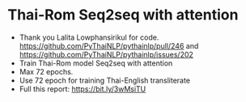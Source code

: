 # Thai-Rom Seq2seq with attention

- Thank you Lalita Lowphansirikul for code. https://github.com/PyThaiNLP/pythainlp/pull/246 and https://github.com/PyThaiNLP/pythainlp/issues/202
- Train Thai-Rom model Seq2seq with attention
- Max 72 epochs.
- Use 72 epoch for training Thai-English transliterate 
- Full this report: https://bit.ly/3wMsiTU
